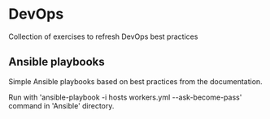 # DevOps
Collection of exercises to refresh DevOps best practices

## Ansible playbooks
Simple Ansible playbooks based on best practices from the documentation.

Run with 'ansible-playbook -i hosts workers.yml --ask-become-pass' command in 'Ansible' directory.

